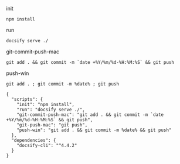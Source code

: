 init
```shell
npm install
```

run
```shell
docsify serve ./
```

git-commit-push-mac
```shell
git add . && git commit -m `date +%Y/%m/%d-%H:%M:%S` && git push
```

push-win
```shell
git add . ; git commit -m %date% ; git push
```

```shell
{
  "scripts": {
    "init": "npm install",
    "run": "docsify serve ./",
    "git-commit-push-mac": "git add . && git commit -m `date +%Y/%m/%d-%H:%M:%S` && git push",
    "git-push-mac": "git push",
    "push-win": "git add . && git commit -m %date% && git push"
  },
  "dependencies": {
    "docsify-cli": "^4.4.2"
  }
}
```